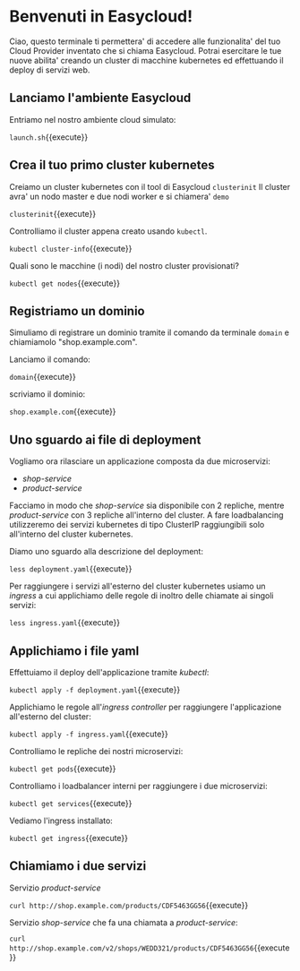 
# Benvenuti in Easycloud!

Ciao, questo terminale ti permettera' di accedere alle funzionalita' del tuo Cloud Provider inventato che si chiama Easycloud. 
Potrai esercitare le tue nuove abilita' creando un cluster di macchine kubernetes ed effettuando il deploy di servizi web.

## Lanciamo l'ambiente Easycloud
Entriamo nel nostro ambiente cloud simulato:

`launch.sh`{{execute}}

## Crea il tuo primo cluster kubernetes
Creiamo un cluster kubernetes con il tool di Easycloud `clusterinit`
Il cluster avra' un nodo master e due nodi worker e si chiamera' `demo`

`clusterinit`{{execute}}

Controlliamo il cluster appena creato usando `kubectl`.

`kubectl cluster-info`{{execute}}

Quali sono le macchine (i nodi) del nostro cluster provisionati?

`kubectl get nodes`{{execute}}

## Registriamo un dominio
Simuliamo di registrare un dominio tramite il comando da terminale `domain` e chiamiamolo "shop.example.com".

Lanciamo il comando:

`domain`{{execute}}

scriviamo il dominio:

`shop.example.com`{{execute}}

## Uno sguardo ai file di deployment

Vogliamo ora rilasciare un applicazione composta da due microservizi: 
- _shop-service_
- _product-service_

Facciamo in modo che _shop-service_ sia disponibile con 2 repliche, mentre _product-service_ con 3 repliche all'interno del cluster.
A fare loadbalancing utilizzeremo dei servizi kubernetes di tipo ClusterIP raggiungibili solo all'interno del cluster kubernetes.

Diamo uno sguardo alla descrizione del deployment:

`less deployment.yaml`{{execute}}

Per raggiungere i servizi all'esterno del cluster kubernetes usiamo un *ingress* a cui applichiamo delle regole di inoltro delle chiamate ai singoli servizi:

`less ingress.yaml`{{execute}}

## Applichiamo i file yaml

Effettuiamo il deploy dell'applicazione tramite *kubectl*: 

`kubectl apply -f deployment.yaml`{{execute}}

Applichiamo le regole all'*ingress controller* per raggiungere l'applicazione all'esterno del cluster:

`kubectl apply -f ingress.yaml`{{execute}}

Controlliamo le repliche dei nostri microservizi:

`kubectl get pods`{{execute}}

Controlliamo i loadbalancer interni per raggiungere i due microservizi:

`kubectl get services`{{execute}}

Vediamo l'ingress installato:

`kubectl get ingress`{{execute}}

## Chiamiamo i due servizi

Servizio _product-service_ 

`curl http://shop.example.com/products/CDF5463GG56`{{execute}}


Servizio _shop-service_ che fa una chiamata a _product-service_:

`curl http://shop.example.com/v2/shops/WEDD321/products/CDF5463GG56`{{execute}}
